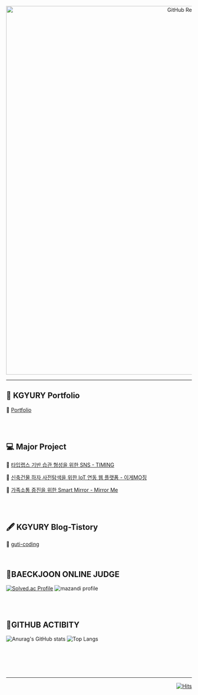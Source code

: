 <p align="center">
 
  <img width="1000px" src= "https://user-images.githubusercontent.com/71677810/153324258-5bb5f54b-410a-47ae-8d2d-bb1011d8a42b.png" align="center" alt="GitHub Readme Stats" />
 
 ---
 
 </p>

## **🍊 KGYURY Portfolio**

🏡 [Portfolio](https://kgyury-portfolio.vercel.app)

<br/>
<br/>

## **💻 Major Project**

🔎 [타입랩스 기반 습관 형성을 위한 SNS - TIMING](https://github.com/kimkyury/Timing-SNS-SpringBoot)

🔎 [신축건물 하자 사전탐색을 위한 IoT 연동 웹 플랫폼 - 이게MO징](https://github.com/kimkyury/WhitsIsThis-Service-SpringBoot)

🔎 [가족소통 증진을 위한 Smart Mirror - Mirror Me](https://github.com/kimkyury/MirrorMe-SmartMirror-SpringBoot)



<br/>
<br/>

## **🖋 KGYURY Blog-Tistory**

🏡 [guti-coding](https://guti-coding.tistory.com)


<br/>

## **🧠BAECKJOON ONLINE JUDGE**

 [![Solved.ac Profile](http://mazassumnida.wtf/api/v2/generate_badge?boj=aeae2323)](https://solved.ac/profile/aeae2323)
 ![mazandi profile](http://mazandi.herokuapp.com/api?handle=aeae2323&theme=warm)

 <br/>
 <br/>
 
## **🌱GITHUB ACTIBITY**

 ![Anurag's GitHub stats](https://github-readme-stats.vercel.app/api?username=kimkyury&show_icons=true&theme=graywhite&card_width=500&include_all_commits=true)
![Top Langs](https://github-readme-stats.vercel.app/api/top-langs/?username=kimkyury&layout=compact)
 
<br/>

 <!--
[![JS](https://img.shields.io/badge/JavaScript-000000?style=flat-square&logo=JavaScript&logoColor=white)]()
[![SP](https://img.shields.io/badge/SpringBoot-000000?style=flat-square&logo=SpringBoot&logoColor=white)]()
[![JS](https://img.shields.io/badge/React-000000?style=flat-square&logo=React&logoColor=white)]()
[![JS](https://img.shields.io/badge/Java-000000?style=flat-square&logo=Java&logoColor=white)]()
 -->
 
</div>


<br/>
<br/>
<br/>

---

<div align=right>

 
[![Hits](https://hits.seeyoufarm.com/api/count/incr/badge.svg?url=https%3A%2F%2Fgithub.com%2Fkimkyury&count_bg=%2399B881&title_bg=%23000000&icon=datadog.svg&icon_color=%23A1AC8D&title=hits&edge_flat=false)]()
 
</div>
